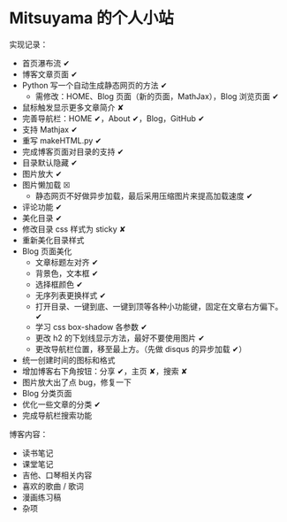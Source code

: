 # Mitsuyama 的个人小站

实现记录：

- 首页瀑布流 ✔
- 博客文章页面 ✔
- Python 写一个自动生成静态网页的方法 ✔
  - 需修改：HOME、Blog 页面（新的页面，MathJax），Blog 浏览页面 ✔
- 鼠标触发显示更多文章简介 ✘
- 完善导航栏：HOME ✔，About ✔，Blog，GitHub ✔
- 支持 Mathjax ✔
- 重写 makeHTML.py ✔
- 完成博客页面对目录的支持 ✔
- 目录默认隐藏 ✔
- 图片放大 ✔
- 图片懒加载 ☒
  - 静态网页不好做异步加载，最后采用压缩图片来提高加载速度 ✔
- 评论功能 ✔
- 美化目录 ✔
- 修改目录 css 样式为 sticky ✘
- 重新美化目录样式
- Blog 页面美化
  - 文章标题左对齐 ✔
  - 背景色，文本框 ✔
  - 选择框颜色 ✔
  - 无序列表更换样式 ✔
  - 打开目录、一键到底、一键到顶等各种小功能键，固定在文章右方偏下。 ✔
  - 学习 css box-shadow 各参数 ✔
  - 更改 h2 的下划线显示方法，最好不要使用图片 ✔
  - 更改导航栏位置，移至最上方。（先做 disqus 的异步加载 ✔）
- 统一创建时间的图标和格式
- 增加博客右下角按钮：分享 ✔，主页 ✘，搜索 ✘
- 图片放大出了点 bug，修复一下
- Blog 分类页面
- 优化一些文章的分类 ✔
- 完成导航栏搜索功能

博客内容：

- 读书笔记
- 课堂笔记
- 吉他、口琴相关内容
- 喜欢的歌曲 / 歌词
- 漫画练习稿
- 杂项
